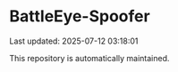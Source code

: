 # BattleEye-Spoofer

Last updated: 2025-07-12 03:18:01

This repository is automatically maintained.
